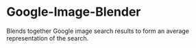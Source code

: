 # Google-Image-Blender
Blends together Google image search results to form an average representation of the search.
